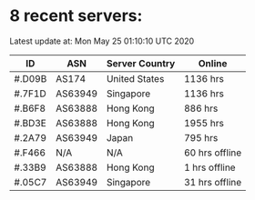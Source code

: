 # 8 recent servers:

Latest update at: Mon May 25 01:10:10 UTC 2020

| ID | ASN | Server Country | Online |
| -- | --- | -------------- | ------ |
| #.D09B | AS174 | United States | 1136 hrs |
| #.7F1D | AS63949 | Singapore | 1136 hrs |
| #.B6F8 | AS63888 | Hong Kong | 886 hrs |
| #.BD3E | AS63888 | Hong Kong | 1955 hrs |
| #.2A79 | AS63949 | Japan | 795 hrs |
| #.F466 | N/A | N/A | 60 hrs offline |
| #.33B9 | AS63888 | Hong Kong | 1 hrs offline |
| #.05C7 | AS63949 | Singapore | 31 hrs offline |

